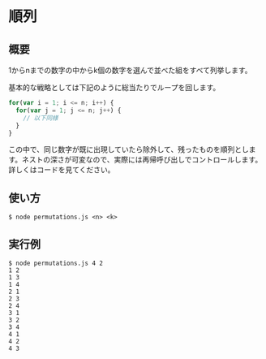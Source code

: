 # 順列
## 概要
1からnまでの数字の中からk個の数字を選んで並べた組をすべて列挙します。

基本的な戦略としては下記のように総当たりでループを回します。
```javascript
for(var i = 1; i <= n; i++) {
  for(var j = 1; j <= n; j++) {
    // 以下同様
  }
}
```
この中で、同じ数字が既に出現していたら除外して、残ったものを順列とします。ネストの深さが可変なので、実際には再帰呼び出しでコントロールします。詳しくはコードを見てください。

## 使い方
`$ node permutations.js <n> <k>`

## 実行例
```console:console
$ node permutations.js 4 2
1 2
1 3
1 4
2 1
2 3
2 4
3 1
3 2
3 4
4 1
4 2
4 3
```
